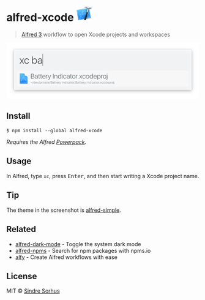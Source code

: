 # alfred-xcode <img src="icon.png" width="40">

> [Alfred 3](https://www.alfredapp.com) workflow to open Xcode projects and workspaces

<img src="screenshot.png" width="694">


## Install

```
$ npm install --global alfred-xcode
```

*Requires the Alfred [Powerpack](https://www.alfredapp.com/powerpack/).*


## Usage

In Alfred, type `xc`, press <kbd>Enter</kbd>, and then start writing a Xcode project name.


## Tip

The theme in the screenshot is [alfred-simple](https://github.com/sindresorhus/alfred-simple).


## Related

- [alfred-dark-mode](https://github.com/sindresorhus/alfred-dark-mode) - Toggle the system dark mode
- [alfred-npms](https://github.com/sindresorhus/alfred-npms) - Search for npm packages with npms.io
- [alfy](https://github.com/sindresorhus/alfy) - Create Alfred workflows with ease


## License

MIT © [Sindre Sorhus](https://sindresorhus.com)

